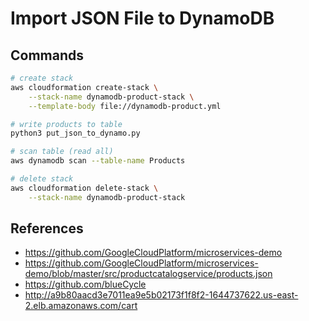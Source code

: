 # Import JSON File to DynamoDB

## Commands
```bash
# create stack
aws cloudformation create-stack \
    --stack-name dynamodb-product-stack \
    --template-body file://dynamodb-product.yml

# write products to table
python3 put_json_to_dynamo.py

# scan table (read all)
aws dynamodb scan --table-name Products

# delete stack
aws cloudformation delete-stack \
    --stack-name dynamodb-product-stack
```

## References
- <https://github.com/GoogleCloudPlatform/microservices-demo>
- <https://github.com/GoogleCloudPlatform/microservices-demo/blob/master/src/productcatalogservice/products.json>
- <https://github.com/blueCycle>
- <http://a9b80aacd3e7011ea9e5b02173f1f8f2-1644737622.us-east-2.elb.amazonaws.com/cart>